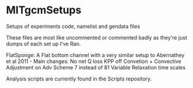 MITgcmSetups
============

Setups of experiments code, namelist and gendata files

These files are most like uncommented or commented badly as they're just dumps
of each set up I've Ran.

FlatSponge: A Flat bottom channel with a very similar setup to 
            Abernathey et al 2011
           - Main changes: No net Q loss
                           KPP off Convetion + Convective Adjustment on
                           Adv Scheme 7 instead of 81
                           Variable Relaxation time scales

Analysis scripts are currently found in the Scripts repository.